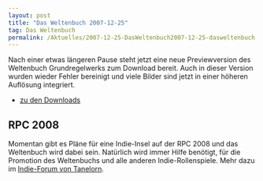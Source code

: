 ```yaml
---
layout: post
title: "Das Weltenbuch 2007-12-25"
tag: Das Weltenbuch
permalink: /Aktuelles/2007-12-25-DasWeltenbuch2007-12-25-dasweltenbuch
---
```


Nach einer etwas längeren Pause steht jetzt eine neue Previewversion des Weltenbuch Grundregelwerks zum Download bereit. Auch in dieser Version wurden wieder Fehler bereinigt und viele Bilder sind jetzt in einer höheren Auflösung integriert.

- [zu den Downloads](https://dasweltenbuch.jcgames.de/Publikationen/)

## RPC 2008

Momentan gibt es Pläne für eine Indie-Insel auf der RPC 2008 und das Weltenbuch wird dabei sein. Natürlich wird immer Hilfe benötigt, für die Promotion des Weltenbuchs und alle anderen Indie-Rollenspiele. Mehr dazu im [Indie-Forum von Tanelorn](http://tanelorn.net/index.php/topic,38674.0.html).
